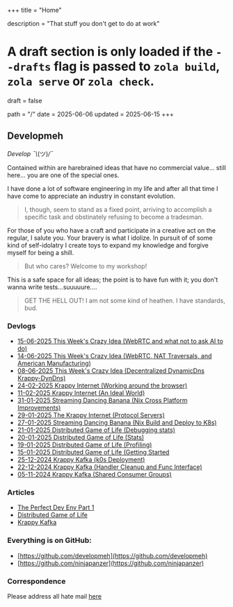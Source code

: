 +++
title = "Home"

description = "That stuff you don't get to do at work"

# A draft section is only loaded if the `--drafts` flag is passed to `zola build`, `zola serve` or `zola check`.
draft = false

path = "/"
date = 2025-06-06
updated = 2025-06-15
+++

## Developmeh
_Develop ¯\\_(ツ)_/¯_

Contained within are harebrained ideas that have no commercial value... still here... you are one of the special ones.

I have done a lot of software engineering in my life and after all that time I have come to appreciate an industry in constant evolution.
> I, though, seem to stand as a fixed point, arriving to accomplish a specific task and obstinately refusing to become a tradesman.

For those of you who have a craft and participate in a creative act on the regular, I salute you. Your bravery is what I idolize. In pursuit of of some kind of self-idolatry I create toys to expand my knowledge and forgive myself for being a shill.
>But who cares? Welcome to my workshop!

This is a safe space for all ideas; the point is to have fun with it; you don't wanna write tests...suuuuure....
> GET THE HELL OUT! I am not some kind of heathen. I have standards, bud.

### Devlogs
- [15-06-2025 This Week's Crazy Idea (WebRTC and what not to ask AI to do)](/i-made-a-thing/this-weeks-crazy#15-06-2025)
- [14-06-2025 This Week's Crazy Idea (WebRTC, NAT Traversals, and American Manufacturing)](/i-made-a-thing/this-weeks-crazy#14-06-2025)
- [08-06-2025 This Week's Crazy Idea (Decentralized DynamicDns Krappy-DynDns)](/i-made-a-thing/this-weeks-crazy#08-06-2025)
- [24-02-2025 Krappy Internet (Working around the browser)](/projects/krappy-internet/#24-02-2025)
- [11-02-2025 Krappy Internet (An Ideal World)](/projects/krappy-internet/#11-02-2025)
- [31-01-2025 Streaming Dancing Banana (Nix Cross Platform Improvements)](/i-made-a-thing/ruby-streaming-banana-dancer/#31-01-2025)
- [29-01-2025 The Krappy Internet (Protocol Servers)](/projects/krappy-internet/#devlog)
- [27-01-2025 Streaming Dancing Banana (Nix Build and Deploy to K8s)](/i-made-a-thing/ruby-streaming-banana-dancer/#27-01-2025)
- [21-01-2025 Distributed Game of Life (Debugging stats)](/projects/gol/#21-01-2025)
- [20-01-2025 Distributed Game of Life (Stats)](/projects/gol/#20-01-2025)
- [19-01-2025 Distributed Game of Life (Profiling)](/projects/gol/#19-01-2025)
- [15-01-2025 Distributed Game of Life (Getting Started](/projects/gol/#15-01-2025)
- [25-12-2024 Krappy Kafka (k0s Deployment)](/i-made-a-thing/recreating-kafka-blind/#25-12-2024)
- [22-12-2024 Krappy Kafka (Handler Cleanup and Func Interface)](/i-made-a-thing/recreating-kafka-blind/#22-12-2024)
- [05-11-2024 Krappy Kafka (Shared Consumer Groups)](/i-made-a-thing/recreating-kafka-blind/#22-12-2024)

### Articles
- [The Perfect Dev Env Part 1](/devex/the-perfect-dev-env/)
- [Distributed Game of Life](/projects/gol/)
- [Krappy Kafka](/i-made-a-thing/recreating-kafka-blind)

### Everything is on GitHub:
- [https://github.com/developmeh](https://github.com/developmeh)
- [https://github.com/ninjapanzer](https://github.com/ninjapanzer)

### Correspondence
Please address all hate mail [here](https://github.com/orgs/developmeh/discussions/categories/general)
